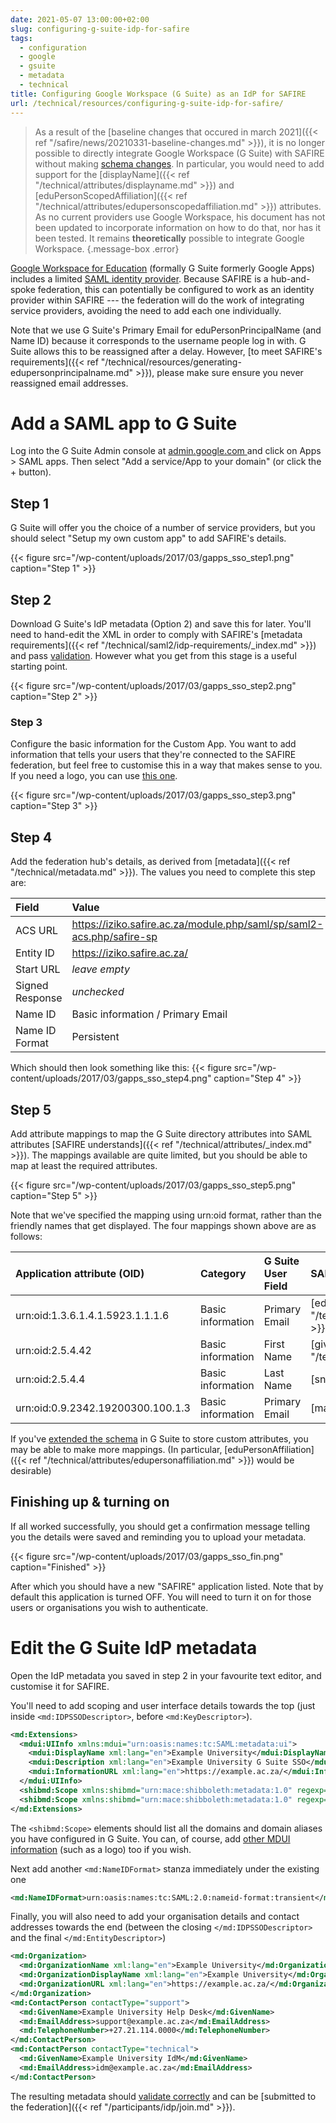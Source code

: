 ```yaml
---
date: 2021-05-07 13:00:00+02:00
slug: configuring-g-suite-idp-for-safire
tags:
  - configuration
  - google
  - gsuite
  - metadata
  - technical
title: Configuring Google Workspace (G Suite) as an IdP for SAFIRE
url: /technical/resources/configuring-g-suite-idp-for-safire/
---
```


> As a result of the [baseline changes that occured in march 2021]({{< ref "/safire/news/20210331-baseline-changes.md" >}}), it is no longer possible to directly integrate Google Workspace (G Suite) with SAFIRE without making [schema changes](https://support.google.com/a/answer/6327792). In particular, you would need to add support for the [displayName]({{< ref "/technical/attributes/displayname.md" >}}) and [eduPersonScopedAffiliation]({{< ref "/technical/attributes/edupersonscopedaffiliation.md" >}}) attributes. As no current providers use Google Workspace, his document has not been updated to incorporate information on how to do that, nor has it been tested. It remains **theoretically** possible to integrate Google Workspace.
{.message-box .error}

[Google Workspace for Education](https://edu.google.com/products/productivity-tools/) (formally G Suite formerly Google Apps) includes a limited [SAML identity provider](https://support.google.com/a/answer/6087519). Because SAFIRE is a hub-and-spoke federation, this can potentially be configured to work as an identity provider within SAFIRE --- the federation will do the work of integrating service providers, avoiding the need to add each one individually.

Note that we use G Suite's Primary Email for eduPersonPrincipalName (and Name ID) because it corresponds to the username people log in with. G Suite allows this to be reassigned after a delay. However, [to meet SAFIRE's requirements]({{< ref "/technical/resources/generating-edupersonprincipalname.md" >}}), please make sure ensure you never reassigned email addresses.

# Add a SAML app to G Suite

Log into the G Suite Admin console at [admin.google.com ](https://admin.google.com/)and click on Apps > SAML apps. Then select "Add a service/App to your domain" (or click the + button).

## Step 1

G Suite will offer you the choice of a number of service providers, but you should select "Setup my own custom app" to add SAFIRE's details.

{{< figure src="/wp-content/uploads/2017/03/gapps_sso_step1.png" caption="Step 1" >}}

## Step 2

Download G Suite's IdP metadata (Option 2) and save this for later. You'll need to hand-edit the XML in order to comply with SAFIRE's [metadata requirements]({{< ref "/technical/saml2/idp-requirements/_index.md" >}}) and pass [validation](https://validator.safire.ac.za/). However what you get from this stage is a useful starting point.

{{< figure src="/wp-content/uploads/2017/03/gapps_sso_step2.png" caption="Step 2" >}}

### Step 3

Configure the basic information for the Custom App. You want to add information that tells your users that they're connected to the SAFIRE federation, but feel free to customise this in a way that makes sense to you. If you need a logo, you can use [this one](https://static.safire.ac.za/logos/safire-logo-300x300.png).

{{< figure src="/wp-content/uploads/2017/03/gapps_sso_step3.png" caption="Step 3" >}}

## Step 4

Add the federation hub's details, as derived from [metadata]({{< ref "/technical/metadata.md" >}}). The values you need to complete this step are:

| Field | Value |
|:----------------|:-|
| ACS URL         | https://iziko.safire.ac.za/module.php/saml/sp/saml2-acs.php/safire-sp |
| Entity ID       | https://iziko.safire.ac.za/ |
| Start URL       | *leave empty* |
| Signed Response | *unchecked* |
| Name ID         | Basic information / Primary Email |
| Name ID Format  | Persistent |

Which should then look something like this:
{{< figure src="/wp-content/uploads/2017/03/gapps_sso_step4.png" caption="Step 4" >}}

## Step 5

Add attribute mappings to map the G Suite directory attributes into SAML attributes [SAFIRE understands]({{< ref "/technical/attributes/_index.md" >}}). The mappings available are quite limited, but you should be able to map at least the required attributes.

{{< figure src="/wp-content/uploads/2017/03/gapps_sso_step5.png" caption="Step 5" >}}

Note that we've specified the mapping using urn:oid format, rather than the friendly names that get displayed. The four mappings shown above are as follows:

| Application attribute (OID)       | Category          | G Suite User Field | SAFIRE Name |
|:----------------------------------|:------------------|:-------------------|:------------|
| urn:oid:1.3.6.1.4.1.5923.1.1.1.6  | Basic information | Primary Email      | [eduPersonPrincipalName]({{< ref "/technical/attributes/edupersonprincipalname.md" >}}) |
| urn:oid:2.5.4.42                  | Basic information | First Name         | [givenName]({{< ref "/technical/attributes/givenname.md" >}}) |
| urn:oid:2.5.4.4                   | Basic information | Last Name          | [sn]({{< ref "/technical/attributes/sn.md" >}}) |
| urn:oid:0.9.2342.19200300.100.1.3 | Basic information | Primary Email      | [mail]({{< ref "/technical/attributes/mail.md" >}}) |

If you've [extended the schema](https://support.google.com/a/answer/6327792) in G Suite to store custom attributes, you may be able to make more mappings. (In particular, [eduPersonAffiliation]({{< ref "/technical/attributes/edupersonaffiliation.md" >}}) would be desirable)

## Finishing up & turning on

If all worked successfully, you should get a confirmation message telling you the details were saved and reminding you to upload your metadata.

{{< figure src="/wp-content/uploads/2017/03/gapps_sso_fin.png" caption="Finished" >}}

After which you should have a new "SAFIRE" application listed. Note that by default this application is turned OFF. You will need to turn it on for those users or organisations you wish to authenticate.

# Edit the G Suite IdP metadata

Open the IdP metadata you saved in step 2 in your favourite text editor, and customise it for SAFIRE.

You'll need to add scoping and user interface details towards the top (just inside `<md:IDPSSODescriptor>`, before `<md:KeyDescriptor>`).

```xml
<md:Extensions>
  <mdui:UIInfo xmlns:mdui="urn:oasis:names:tc:SAML:metadata:ui">
    <mdui:DisplayName xml:lang="en">Example University</mdui:DisplayName>
    <mdui:Description xml:lang="en">Example University G Suite SSO</mdui:Description>
    <mdui:InformationURL xml:lang="en">https://example.ac.za/</mdui:InformationURL>
  </mdui:UIInfo>
  <shibmd:Scope xmlns:shibmd="urn:mace:shibboleth:metadata:1.0" regexp="false">example.ac.za</shibmd:Scope>
  <shibmd:Scope xmlns:shibmd="urn:mace:shibboleth:metadata:1.0" regexp="false">example.ac.za.test-google-a.com</shibmd:Scope>
</md:Extensions>
```

The `<shibmd:Scope>` elements should list all the domains and domain aliases you have configured in G Suite. You can, of course, add [other MDUI information](http://docs.oasis-open.org/security/saml/Post2.0/sstc-saml-metadata-ui/v1.0/cs01/sstc-saml-metadata-ui-v1.0-cs01.html#__RefHeading__10385_1021935550) (such as a logo) too if you wish.

Next add another `<md:NameIDFormat>` stanza immediately under the existing one

```xml
<md:NameIDFormat>urn:oasis:names:tc:SAML:2.0:nameid-format:transient</md:NameIDFormat>
```

Finally, you will also need to add your organisation details and contact addresses towards the end (between the closing `</md:IDPSSODescriptor>` and the final `</md:EntityDescriptor>`)

```xml
<md:Organization>
  <md:OrganizationName xml:lang="en">Example University</md:OrganizationName>
  <md:OrganizationDisplayName xml:lang="en">Example University</md:OrganizationDisplayName>
  <md:OrganizationURL xml:lang="en">https://example.ac.za/</md:OrganizationURL>
</md:Organization>
<md:ContactPerson contactType="support">
  <md:GivenName>Example University Help Desk</md:GivenName>
  <md:EmailAddress>support@example.ac.za</md:EmailAddress>
  <md:TelephoneNumber>+27.21.114.0000</md:TelephoneNumber>
</md:ContactPerson>
<md:ContactPerson contactType="technical">
  <md:GivenName>Example University IdM</md:GivenName>
  <md:EmailAddress>idm@example.ac.za</md:EmailAddress>
</md:ContactPerson>
```

The resulting metadata should [validate correctly](https://validator.safire.ac.za/) and can be [submitted to the federation]({{< ref "/participants/idp/join.md" >}}).

